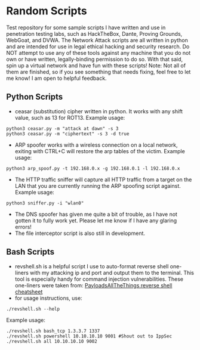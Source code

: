 # Random Scripts
Test repository for some sample scripts I have written and use in penetration testing labs, such as HackTheBox, Dante, Proving Grounds, WebGoat, and DVWA. The Network Attack scripts are all written in python and are intended for use in legal ethical hacking and security research. Do NOT attempt to use any of these tools against any machine that you do not own or have written, legally-binding permission to do so. With that said, spin up a virtual network and have fun with these scripts! 
Note: Not all of them are finished, so if you see something that needs fixing, feel free to let me know! I am open to helpful feedback. 

## Python Scripts
- ceasar (substitution) cipher written in python. It works with any shift value, such as 13 for ROT13.
Example usage:
```[python]
python3 ceasar.py -m "attack at dawn" -s 3
python3 ceasar.py -m "ciphertext" -s 3 -d true
```
- ARP spoofer works with a wireless connection on a local network, exiting with CTRL+C will restore the arp tables of the victim.
Example usage:
```[python]
python3 arp_spoof.py -t 192.168.0.x -g 192.168.0.1 -l 192.168.0.x
```
- The HTTP traffic sniffer will capture all HTTP traffic from a target on the LAN that you are currently running the ARP spoofing script against.
Example usage:
```[python]
python3 sniffer.py -i "wlan0"
```
- The DNS spoofer has given me quite a bit of trouble, as I have not gotten it to fully work yet. Please let me know if I have any glaring errors!
- The file interceptor script is also still in development.
## Bash Scripts
- revshell.sh is a helpful script I use to auto-format reverse shell one-liners with my attacking ip and port and output them to the terminal. This tool is especially handy for command injection vulnerabilities. These one-liners were taken from:
[PayloadsAllTheThings reverse shell cheatsheet](https://github.com/swisskyrepo/PayloadsAllTheThings/blob/master/Methodology%20and%20Resources/Reverse%20Shell%20Cheatsheet.md)
- for usage instructions, use:
```[bash]
./revshell.sh --help
```
Example usage:
```[bash]
./revshell.sh bash_tcp 1.3.3.7 1337 
./revshell.sh powershell 10.10.10.10 9001 #Shout out to IppSec
./revshell.sh all 10.10.10.10 9002
```
